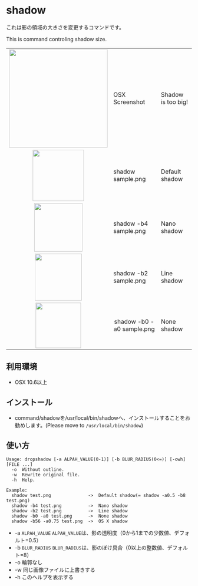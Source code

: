 shadow
======

これは影の領域の大きさを変更するコマンドです。


This is command controling shadow size.


<table>
<tr>
<td><img src="https://dl.dropbox.com/u/2281410/images/sample.png" width=267 /></td>
<td>OSX Screenshot</td>
<td>Shadow is too big!</td>
</tr>

<tr>
<td align="center"><img src="https://dl.dropbox.com/u/2281410/images/sample-shadow.png" width=139 /></td>
<td>shadow sample.png</td>
<td>Default shadow</td>
</tr>

<tr>
<td align="center"><img src="https://dl.dropbox.com/u/2281410/images/sample-shadow-b4.png" width=131 /></td>
<td>shadow -b4 sample.png</td>
<td>Nano shadow</td>
</tr>

<tr>
<td align="center"><img src="https://dl.dropbox.com/u/2281410/images/sample-shadow-b2.png" width=127 /></td>
<td>shadow -b2 sample.png</td>
<td>Line shadow</td>
</tr>

<tr>
<td align="center"><img src="https://dl.dropbox.com/u/2281410/images/sample-shadow-b0-a0.png" width=123 />
<td align="center">shadow -b0 -a0 sample.png</td>
<td>None shadow</td>
</tr>
</table>


利用環境
-------

* OSX 10.6以上

インストール
----------

* command/shadowを/usr/local/bin/shadowへ、インストールすることをお勧めします。(Please move to `/usr/local/bin/shadow`)

使い方
-----

````
Usage: dropshadow [-a ALPAH_VALUE(0-1)] [-b BLUR_RADIUS(0<=)] [-owh] [FILE ...]
  -o  Without outline.
  -w  Rewrite original file.
  -h  Help.

Example:
  shadow test.png              ->  Default shadow(= shadow -a0.5 -b8 test.png)
  shadow -b4 test.png          ->  Nano shadow
  shadow -b2 test.png          ->  Line shadow
  shadow -b0 -a0 test.png      ->  None shadow
  shadow -b56 -a0.75 test.png  ->  OS X shadow
````

* -a `ALPAH_VALUE`    `ALPAH_VALUE`は、影の透明度（0から1までの少数値、デフォルト=0.5）
* -b `BLUR_RADIUS`    `BLUR_RADIUS`は、影のぼけ具合（0以上の整数値、デフォルト=8）
* -o                  輪郭なし
* -w                  同じ画像ファイルに上書きする
* -h                  このヘルプを表示する
